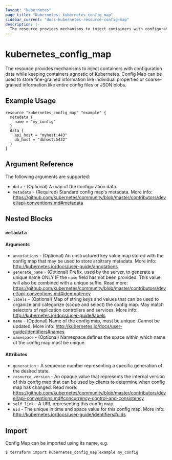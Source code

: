 ```yaml
---
layout: "kubernetes"
page_title: "Kubernetes: kubernetes_config_map"
sidebar_current: "docs-kubernetes-resource-config-map"
description: |-
  The resource provides mechanisms to inject containers with configuration data while keeping containers agnostic of Kubernetes.
---
```


# kubernetes_config_map

The resource provides mechanisms to inject containers with configuration data while keeping containers agnostic of Kubernetes.
Config Map can be used to store fine-grained information like individual properties or coarse-grained information like entire config files or JSON blobs.

## Example Usage

```
resource "kubernetes_config_map" "example" {
  metadata {
  	name = "my_config"
  }
  data {
  	api_host = "myhost:443"
  	db_host = "dbhost:5432"
  }
}
```

## Argument Reference

The following arguments are supported:

* `data` - (Optional) A map of the configuration data.
* `metadata` - (Required) Standard config map's metadata. More info: https://github.com/kubernetes/community/blob/master/contributors/devel/api-conventions.md#metadata

## Nested Blocks

### `metadata`

#### Arguments

* `annotations` - (Optional) An unstructured key value map stored with the config map that may be used to store arbitrary metadata. More info: http://kubernetes.io/docs/user-guide/annotations
* `generate_name` - (Optional) Prefix, used by the server, to generate a unique name ONLY IF the `name` field has not been provided. This value will also be combined with a unique suffix. Read more: https://github.com/kubernetes/community/blob/master/contributors/devel/api-conventions.md#idempotency
* `labels` - (Optional) Map of string keys and values that can be used to organize and categorize (scope and select) the config map. May match selectors of replication controllers and services. More info: http://kubernetes.io/docs/user-guide/labels
* `name` - (Optional) Name of the config map, must be unique. Cannot be updated. More info: http://kubernetes.io/docs/user-guide/identifiers#names
* `namespace` - (Optional) Namespace defines the space within which name of the config map must be unique.

#### Attributes

* `generation` - A sequence number representing a specific generation of the desired state.
* `resource_version` - An opaque value that represents the internal version of this config map that can be used by clients to determine when config map has changed. Read more: https://github.com/kubernetes/community/blob/master/contributors/devel/api-conventions.md#concurrency-control-and-consistency
* `self_link` - A URL representing this config map.
* `uid` - The unique in time and space value for this config map. More info: http://kubernetes.io/docs/user-guide/identifiers#uids

## Import

Config Map can be imported using its name, e.g.

```
$ terraform import kubernetes_config_map.example my_config
```
